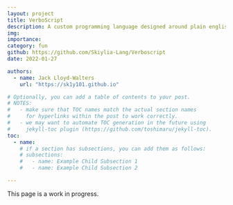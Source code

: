 ```yaml
---
layout: project
title: VerboScript
description: A custom programming language designed around plain english.
img:
importance:
category: fun
github: https://github.com/Skiylia-Lang/Verboscript
date: 2022-01-27

authors:
  - name: Jack Lloyd-Walters
    url: "https://sk1y101.github.io"

# Optionally, you can add a table of contents to your post.
# NOTES:
#   - make sure that TOC names match the actual section names
#     for hyperlinks within the post to work correctly.
#   - we may want to automate TOC generation in the future using
#     jekyll-toc plugin (https://github.com/toshimaru/jekyll-toc).
toc:
  - name:
    # if a section has subsections, you can add them as follows:
    # subsections:
    #   - name: Example Child Subsection 1
    #   - name: Example Child Subsection 2

---
```


This page is a work in progress.
